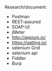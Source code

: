 Research/document:
* Postman
* REST-assured
* SOAP-UI
* jMeter
* http://appium.io/
* https://gatling.io/
* selenium Grid
* selenium api
* Fiddler
* Burp
